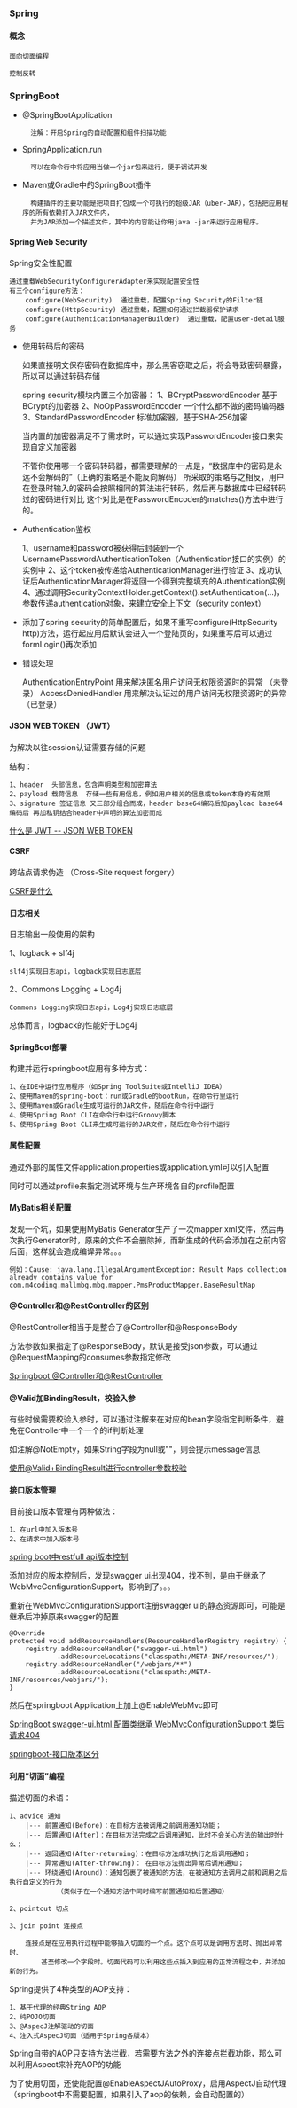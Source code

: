 ### Spring

#### 概念

    面向切面编程
    
    控制反转
    

### SpringBoot

* @SpringBootApplication

        注解：开启Spring的自动配置和组件扫描功能

* SpringApplication.run

        可以在命令行中将应用当做一个jar包来运行，便于调试开发


* Maven或Gradle中的SpringBoot插件

        构建插件的主要功能是把项目打包成一个可执行的超级JAR（uber-JAR），包括把应用程序的所有依赖打入JAR文件内，
        并为JAR添加一个描述文件，其中的内容能让你用java -jar来运行应用程序。


#### Spring Web Security

Spring安全性配置

    通过重载WebSecurityConfigurerAdapter来实现配置安全性
    有三个configure方法：
        configure(WebSecurity)  通过重载，配置Spring Security的Filter链
        configure(HttpSecurity) 通过重载，配置如何通过拦截器保护请求
        configure(AuthenticationManagerBuilder)  通过重载，配置user-detail服务


* 使用转码后的密码

    如果直接明文保存密码在数据库中，那么黑客窃取之后，将会导致密码暴露，所以可以通过转码存储

    spring security模块内置三个加密器：
        1、BCryptPasswordEncoder  基于BCrypt的加密器
        2、NoOpPasswordEncoder   一个什么都不做的密码编码器
        3、StandardPasswordEncoder  标准加密器，基于SHA-256加密

    当内置的加密器满足不了需求时，可以通过实现PasswordEncoder接口来实现自定义加密器

    不管你使用哪一个密码转码器，都需要理解的一点是，“数据库中的密码是永远不会解码的”（正确的策略是不能反向解码）
    所采取的策略与之相反，用户在登录时输入的密码会按照相同的算法进行转码，然后再与数据库中已经转码过的密码进行对比
    这个对比是在PasswordEncoder的matches()方法中进行的。

* Authentication鉴权

    1、username和password被获得后封装到一个UsernamePasswordAuthenticationToken（Authentication接口的实例）的实例中
    2、这个token被传递给AuthenticationManager进行验证
    3、成功认证后AuthenticationManager将返回一个得到完整填充的Authentication实例
    4、通过调用SecurityContextHolder.getContext().setAuthentication(...)，参数传递authentication对象，来建立安全上下文（security context）

* 添加了spring security的简单配置后，如果不重写configure(HttpSecurity http)方法，运行起应用后默认会进入一个登陆页的，如果重写后可以通过formLogin()再次添加


* 错误处理

    AuthenticationEntryPoint 用来解决匿名用户访问无权限资源时的异常  （未登录）
    AccessDeniedHandler 用来解决认证过的用户访问无权限资源时的异常 （已登录）


#### JSON WEB TOKEN （JWT）

为解决以往session认证需要存储的问题

结构：

    1、header  头部信息，包含声明类型和加密算法
    2、payload 载荷信息  存储一些有用信息，例如用户相关的信息或token本身的有效期
    3、signature 签证信息 又三部分组合而成，header base64编码后加payload base64编码后 再加私钥结合header中声明的算法加密而成

[什么是 JWT -- JSON WEB TOKEN](https://www.jianshu.com/p/576dbf44b2ae)

#### CSRF

跨站点请求伪造 （Cross-Site request forgery）

[CSRF是什么](https://www.jianshu.com/p/e825e67fcf28)

#### 日志相关

日志输出一般使用的架构

1、logback + slf4j

    slf4j实现日志api，logback实现日志底层

2、Commons Logging + Log4j

    Commons Logging实现日志api，Log4j实现日志底层

总体而言，logback的性能好于Log4j


#### SpringBoot部署

构建并运行springboot应用有多种方式：

    1、在IDE中运行应用程序（如Spring ToolSuite或IntelliJ IDEA）
    2、使用Maven的spring-boot：run或Gradle的bootRun，在命令行里运行
    3、使用Maven或Gradle生成可运行的JAR文件，随后在命令行中运行
    4、使用Spring Boot CLI在命令行中运行Groovy脚本
    5、使用Spring Boot CLI来生成可运行的JAR文件，随后在命令行中运行


#### 属性配置

通过外部的属性文件application.properties或application.yml可以引入配置

同时可以通过profile来指定测试环境与生产环境各自的profile配置


#### MyBatis相关配置

发现一个坑，如果使用MyBatis Generator生产了一次mapper xml文件，然后再次执行Generator时，原来的文件不会删除掉，而新生成的代码会添加在之前内容后面，这样就会造成编译异常。。。

    例如：Cause: java.lang.IllegalArgumentException: Result Maps collection already contains value for com.m4coding.mallmbg.mbg.mapper.PmsProductMapper.BaseResultMap


#### @Controller和@RestController的区别

@RestController相当于是整合了@Controller和@ResponseBody

方法参数如果指定了@ResponseBody，默认是接受json参数，可以通过@RequestMapping的consumes参数指定修改

[Springboot @Controller和@RestController](https://blog.csdn.net/qq_37866486/article/details/90700557)


#### @Valid加BindingResult，校验入参

有些时候需要校验入参时，可以通过注解来在对应的bean字段指定判断条件，避免在Controller中一个一个的if判断处理

如注解@NotEmpty，如果String字段为null或""，则会提示message信息

[使用@Valid+BindingResult进行controller参数校验](https://blog.csdn.net/fu250/article/details/80247930)


#### 接口版本管理

目前接口版本管理有两种做法：

    1、在url中加入版本号
    2、在请求中加入版本号
    
[spring boot中restfull api版本控制](https://blog.csdn.net/u013467442/article/details/89382501)


添加对应的版本控制后，发现swagger ui出现404，找不到，是由于继承了WebMvcConfigurationSupport，影响到了。。。

重新在WebMvcConfigurationSupport注册swagger ui的静态资源即可，可能是继承后冲掉原来swagger的配置

    @Override
    protected void addResourceHandlers(ResourceHandlerRegistry registry) {
        registry.addResourceHandler("swagger-ui.html")
                .addResourceLocations("classpath:/META-INF/resources/");
        registry.addResourceHandler("/webjars/**")
                .addResourceLocations("classpath:/META-INF/resources/webjars/");
    }    
    
然后在springboot Application上加上@EnableWebMvc即可

[SpringBoot swagger-ui.html 配置类继承 WebMvcConfigurationSupport 类后 请求404](https://www.cnblogs.com/laotan/p/9324717.html)


[springboot-接口版本区分](https://blog.csdn.net/j903829182/article/details/81836551)


#### 利用“切面”编程

描述切面的术语：

    1、advice 通知
        |--- 前置通知(Before)：在目标方法被调用之前调用通知功能；
        |--- 后置通知(After)：在目标方法完成之后调用通知，此时不会关心方法的输出时什么；
        |--- 返回通知(After-returning)：在目标方法成功执行之后调用通知；
        |--- 异常通知(After-throwing)： 在目标方法抛出异常后调用通知；
        |--- 环绕通知(Around)：通知包裹了被通知的方法，在被通知方法调用之前和调用之后执行自定义的行为
                （类似于在一个通知方法中同时编写前置通知和后置通知）

    2、pointcut 切点

    3、join point 连接点

        连接点是在应用执行过程中能够插入切面的一个点。这个点可以是调用方法时、抛出异常时、
            甚至修改一个字段时。切面代码可以利用这些点插入到应用的正常流程之中，并添加新的行为。

Spring提供了4种类型的AOP支持：

    1、基于代理的经典String AOP
    2、纯POJO切面
    3、@AspecJ注解驱动的切面
    4、注入式AspecJ切面（适用于Spring各版本）

Spring自带的AOP只支持方法拦截，若需要方法之外的连接点拦截功能，那么可以利用Aspect来补充AOP的功能

为了使用切面，还使能配置@EnableAspectJAutoProxy，启用AspectJ自动代理  （springboot中不需要配置，如果引入了aop的依赖，会自动配置的）
